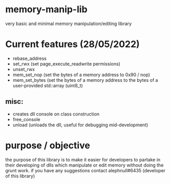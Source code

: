 # memory-manip-lib
very basic and minimal memory manipulation/editing library
# Current features (28/05/2022)
- rebase_address
- set_rwx (set page_execute_readwrite permissions)
- unset_rwx
- mem_set_nop (set the bytes of a memory address to 0x90 / nop)
- mem_set_bytes (set the bytes of a memory address to the bytes of a user-provided std::array (uint8_t)
## misc: 
- creates dll console on class construction
- free_console
- unload (unloads the dll, useful for debugging mid-development)
# purpose / objective
the purpose of this library is to make it easier for developers to partake in their developing of dlls which manipulate or edit memory without doing the grunt work.
if you have any suggestions contact alephnull#6435 (developer of this library)
